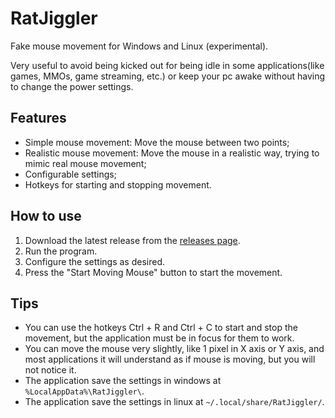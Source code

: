 # RatJiggler

Fake mouse movement for Windows and Linux (experimental).

Very useful to avoid being kicked out for being idle in some applications(like games, MMOs, game streaming, etc.)
or keep your pc awake without having to change the power settings.

## Features

- Simple mouse movement: Move the mouse between two points;
- Realistic mouse movement: Move the mouse in a realistic way, trying to mimic real mouse movement;
- Configurable settings;
- Hotkeys for starting and stopping movement.

## How to use

1. Download the latest release from the [releases page](https://github.com/adleywd/RatJiggler/releases).
2. Run the program.
3. Configure the settings as desired.
4. Press the "Start Moving Mouse" button to start the movement.

## Tips

- You can use the hotkeys Ctrl + R and Ctrl + C to start and stop the movement, but the application must be in focus for them to work.
- You can move the mouse very slightly, like 1 pixel in X axis or Y axis, and most applications it will understand as if mouse is moving, but you will not notice it.
- The application save the settings in windows at `%LocalAppData%\RatJiggler\`.
- The application save the settings in linux at `~/.local/share/RatJiggler/`.
